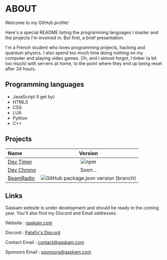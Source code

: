 # ABOUT

Welcome to my GitHub profile! 

Here's a special README listing the programming languages I master and the projects I'm involved in. But first, a brief presentation.

I'm a French student who loves programming projects, hacking and quantum physics. I also spend too much time doing nothing on my computer and playing video games. Oh, and I almost forgot, I tinker (a bit too much) with servers at home, to the point where they end up being reset after 24 hours.

## Programming languages

- JavaScript (I get by)
- HTML5
- CSS
- LUA
- Python
- C++

## Projects

| Name | Version |
| :---- | :-------: |
| [Dev Timer](https://github.com/gaskam-com/dev-timer) | ![npm](https://img.shields.io/npm/v/dev-timer) |
| [Dev Chrono](https://github.com/gaskam-com/dev-chrono) | Soon... |
| [BeamRadio](https://github.com/gaskam-com/BeamRadio) | ![GitHub package.json version (branch)](https://img.shields.io/github/package-json/v/gaskam-com/BeamRadio/main?label=GitHub) |

## Links

Gaskam website is under development and should be ready in the coming year. You'll also find my Discord and Email addresses.

Website : [gaskam.com](https://gaskam.com/)

Discord : [Patafix's Discord](http://discord.gaskam.com/)

Contact Email : contact@gaskam.com

Sponsors Email : sponsors@gaskam.com